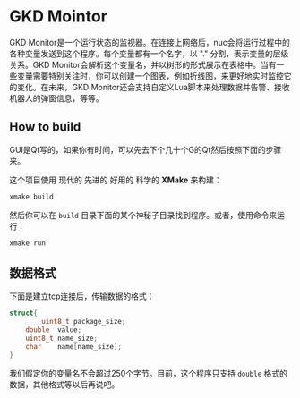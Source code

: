 # GKD Mointor
GKD Monitor是一个运行状态的监视器。在连接上网络后，nuc会将运行过程中的各种变量发送到这个程序。每个变量都有一个名字，以 "." 分割，表示变量的层级关系。GKD Monitor会解析这个变量名，并以树形的形式展示在表格中。当有一些变量需要特别关注时，你可以创建一个图表，例如折线图，来更好地实时监控它的变化。在未来，GKD Monitor还会支持自定义Lua脚本来处理数据并告警、接收机器人的弹窗信息，等等。



## How to build

GUI是Qt写的，如果你有时间，可以先去下个几十个G的Qt然后按照下面的步骤来。

这个项目使用 现代的 先进的 好用的 科学的 **XMake** 来构建：

```bash
xmake build
```

然后你可以在 `build` 目录下面的某个神秘子目录找到程序。或者，使用命令来运行：

```bash
xmake run
```

## 数据格式

下面是建立tcp连接后，传输数据的格式：

```cpp
struct{
		uint8_t package_size;
  	double  value;
    uint8_t name_size;
  	char    name[name_size];
}
```

我们假定你的变量名不会超过250个字节。目前，这个程序只支持 `double` 格式的数据，其他格式等以后再说吧。